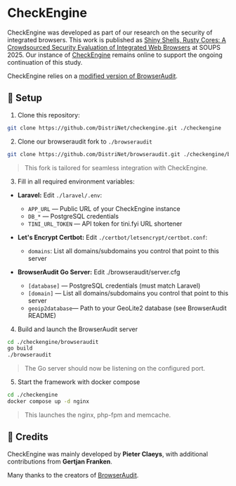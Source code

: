 # CheckEngine

CheckEngine was developed as part of our research on the security of integrated browsers.
This work is published as [Shiny Shells, Rusty Cores: A Crowdsourced Security Evaluation of Integrated Web Browsers](https://www.usenix.org/conference/soups2025/presentation/franken) at SOUPS 2025.
Our instance of [CheckEngine](https://checkengine.distrinet-research.be/) remains online to support the ongoing continuation of this study.

CheckEngine relies on a [modified version of BrowserAudit](https://github.com/DistriNet/browseraudit).


## 🚀 Setup

1. Clone this repository:
```bash
git clone https://github.com/DistriNet/checkengine.git ./checkengine
```


2. Clone our browseraudit fork to `./browseraudit`
```bash
git clone https://github.com/DistriNet/browseraudit.git ./checkengine/browseraudit
```
> This fork is tailored for seamless integration with CheckEngine.


3. Fill in all required environment variables:
- **Laravel:** Edit `./laravel/.env`:
    - `APP_URL` — Public URL of your CheckEngine instance
    - `DB_*` — PostgreSQL credentials
    - `TINI_URL_TOKEN` — API token for tini.fyi URL shortener

- **Let's Encrypt Certbot:** Edit `./certbot/letsencrypt/certbot.conf`:
    - `domains`: List all domains/subdomains you control that point to this server

- **BrowserAudit Go Server:** Edit ./browseraudit/server.cfg
    - `[database]` — PostgreSQL credentials (must match Laravel)
    - `[domain]` — List all domains/subdomains you control that point to this server
    - `geoip2database`— Path to your GeoLite2 database (see BrowserAudit README)

4. Build and launch the BrowserAudit server
```bash
cd ./checkengine/browseraudit
go build
./browseraudit
```
> The Go server should now be listening on the configured port.

5. Start the framework with docker compose
```bash
cd ./checkengine
docker compose up -d nginx
```
> This launches the nginx, php-fpm and memcache.


## 🤝 Credits

CheckEngine was mainly developed by **Pieter Claeys**, with additional contributions from **Gertjan Franken**.

Many thanks to the creators of [BrowserAudit](https://github.com/browseraudit/browseraudit).

